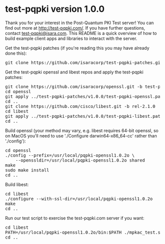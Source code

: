 # test-pqpki version 1.0.0

Thank you for your interest in the Post-Quantum PKI Test server!  You can find
out more at http://test-pqpki.com/.  If you have further questions, contact
test-pqpki@isara.com.  This README is a quick overview of how to build example
client apps and libraries to interact with the server.

Get the test-pqpki patches (if you're reading this you may have already done
this):

<pre>
git clone https://github.com/isaracorp/test-pqpki-patches.git
</pre>

Get the test-pqpki openssl and libest repos and apply the test-pqpki patches:

<pre>
git clone https://github.com/isaracorp/openssl.git -b test-pqpki-v1.0.0
cd openssl
git apply ../test-pqpki-patches/v1.0.0/test-pqpki-openssl.patch
cd ..
git clone https://github.com/cisco/libest.git -b rel-2.1.0
cd libest
git apply ../test-pqpki-patches/v1.0.0/test-pqpki-libest.patch
cd ..
</pre>

Build openssl (your method may vary, e.g. libest requires 64-bit openssl, so
on MacOS you'll need to use './Configure darwin64-x86_64-cc' rather than
'./config'):

<pre>
cd openssl
./config --prefix=/usr/local/pqpki-openssl1.0.2o \
    --openssldir=/usr/local/pqpki-openssl1.0.2o shared
make
sudo make install
cd ..
</pre>

Build libest:

<pre>
cd libest
./configure --with-ssl-dir=/usr/local/pqpki-openssl1.0.2o
make
cd ..
</pre>

Run our test script to exercise the test-pqpki.com server if you want:

<pre>
cd libest
PATH=/usr/local/pqpki-openssl1.0.2o/bin:$PATH ./mpkac_test.sh
cd ..
</pre>

